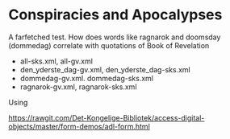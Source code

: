 # Conspiracies and Apocalypses

A farfetched test. How does words like ragnarok and doomsday
(dommedag) correlate with quotations of Book of Revelation

* all-sks.xml, all-gv.xml
* den_yderste_dag-gv.xml, den_yderste_dag-sks.xml
* dommedag-gv.xml. dommedag-sks.xml
* ragnarok-gv.xml, ragnarok-sks.xml

Using

https://rawgit.com/Det-Kongelige-Bibliotek/access-digital-objects/master/form-demos/adl-form.html
